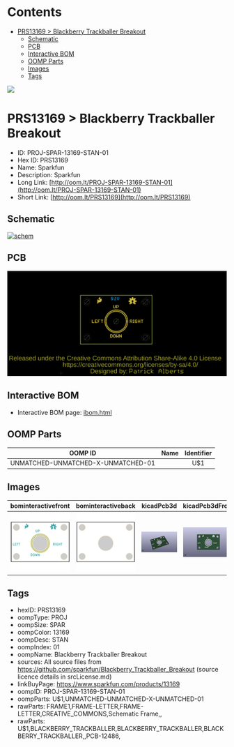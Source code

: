 



Contents
========

* [PRS13169 > Blackberry Trackballer Breakout](#prs13169--blackberry-trackballer-breakout)
	* [Schematic](#schematic)
	* [PCB](#pcb)
	* [Interactive BOM](#interactive-bom)
	* [OOMP Parts](#oomp-parts)
	* [Images](#images)
	* [Tags](#tags)
  
![][im]
# PRS13169 > Blackberry Trackballer Breakout

- ID: PROJ-SPAR-13169-STAN-01
- Hex ID: PRS13169
- Name: Sparkfun
- Description: Sparkfun
- Long Link: [http://oom.lt/PROJ-SPAR-13169-STAN-01](http://oom.lt/PROJ-SPAR-13169-STAN-01)
- Short Link: [http://oom.lt/PRS13169](http://oom.lt/PRS13169)

## Schematic
  
[![schem](eagleSchemImage.png)](eagleSchemImage.png)
## PCB
  
[![pcb](eagleImage.png)](eagleImage.png)
## Interactive BOM

- Interactive BOM page: [ibom.html](https://htmlpreview.github.io/?https://github.com/oomlout/oomlout_OOMP_projects/blob/main/PROJ-SPAR-13169-STAN-01/kicad/bom/ibom.html)

## OOMP Parts
  

|OOMP ID|Name|Identifier|
| :---: | :---: | :---: |
|UNMATCHED-UNMATCHED-X-UNMATCHED-01||U$1|

## Images
  
  

|bominteractivefront|bominteractiveback|kicadPcb3d|kicadPcb3dFront|kicadPcb3dBack|kicadSchem|eagleImage|eagleSchemImage|pcbdraw|pcbdrawback|
| :---: | :---: | :---: | :---: | :---: | :---: | :---: | :---: | :---: | :---: |
|[![bominteractivefront](bomFront_140.png)](bomFront.png)|[![bominteractiveback](bomBack_140.png)](bomBack.png)|[![kicadPcb3d](kicadPcb3d_140.png)](kicadPcb3d.png)|[![kicadPcb3dFront](kicadPcb3dFront_140.png)](kicadPcb3dFront.png)|[![kicadPcb3dBack](kicadPcb3dBack_140.png)](kicadPcb3dBack.png)|[![kicadSchem](kicadSchem_140.png)](kicadSchem.png)|[![eagleImage](eagleImage_140.png)](eagleImage.png)|[![eagleSchemImage](eagleSchemImage_140.png)](eagleSchemImage.png)|[![pcbdraw](pcbdraw_140.png)](pcbdraw.png)|[![pcbdrawback](pcbdrawBack_140.png)](pcbdrawBack.png)|

## Tags

- hexID: PRS13169
- oompType: PROJ
- oompSize: SPAR
- oompColor: 13169
- oompDesc: STAN
- oompIndex: 01
- oompName: Blackberry Trackballer Breakout
- sources: All source files from https://github.com/sparkfun/Blackberry_Trackballer_Breakout (source licence details in srcLicense.md)
- linkBuyPage: https://www.sparkfun.com/products/13169
- oompID: PROJ-SPAR-13169-STAN-01
- oompParts: U$1,UNMATCHED-UNMATCHED-X-UNMATCHED-01
- rawParts: FRAME1,FRAME-LETTER,FRAME-LETTER,CREATIVE_COMMONS,Schematic Frame,,
- rawParts: U$1,BLACKBERRY_TRACKBALLER,BLACKBERRY_TRACKBALLER,BLACKBERRY_TRACKBALLER,,PCB-12486,



[im]: kicadPcb3d_450.png
